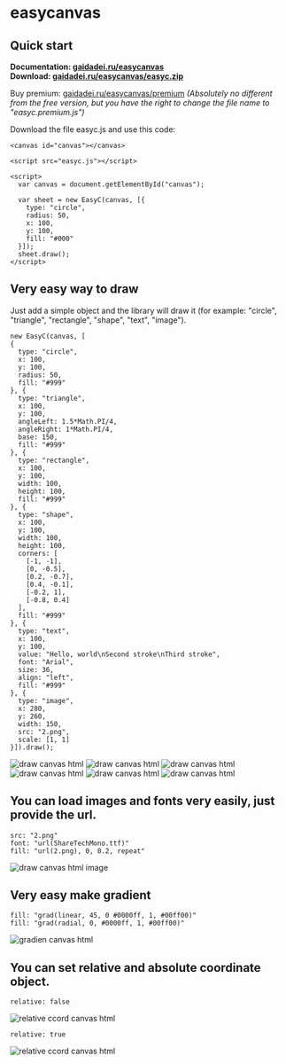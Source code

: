 # easycanvas

## Quick start

**Documentation: [gaidadei.ru/easycanvas](https://gaidadei.ru/easycanvas)**  
**Download: [gaidadei.ru/easycanvas/easyc.zip](https://gaidadei.ru/easycanvas/easyc.zip)** 

Buy premium: [gaidadei.ru/easycanvas/premium](https://gaidadei.ru/easycanvas/easyc.zip) *(Absolutely no different from the free version, but you have the right to change the file name to "easyc.premium.js")*

Download the file easyc.js and use this code:

    <canvas id="canvas"></canvas>
    
    <script src="easyc.js"></script>
    
    <script>
      var canvas = document.getElementById("canvas");

      var sheet = new EasyC(canvas, [{
        type: "circle",
        radius: 50,
        x: 100,
        y: 100,
        fill: "#000"
      }]);
      sheet.draw();
    </script>

## Very easy way to draw

Just add a simple object and the library will draw it (for example: "circle", "triangle", "rectangle", "shape", "text", "image").  

    new EasyC(canvas, [
    {
      type: "circle",
      x: 100,
      y: 100,
      radius: 50,
      fill: "#999"
    }, {
      type: "triangle",
      x: 100,
      y: 100,
      angleLeft: 1.5*Math.PI/4,
      angleRight: 1*Math.PI/4,
      base: 150,
      fill: "#999"
    }, {
      type: "rectangle",
      x: 100,
      y: 100,
      width: 100,
      height: 100,
      fill: "#999"
    }, {
      type: "shape",
      x: 100,
      y: 100,
      width: 100,
      height: 100,
      corners: [
        [-1, -1],
        [0, -0.5],
        [0.2, -0.7],
        [0.4, -0.1],
        [-0.2, 1],
        [-0.8, 0.4]
      ],
      fill: "#999"
    }, {
      type: "text",
      x: 100,
      y: 100,
      value: "Hello, world\nSecond stroke\nThird stroke",
      font: "Arial",
      size: 36,
      align: "left",
      fill: "#999"
    }, {
      type: "image",
      x: 280,
      y: 260,
      width: 150,
      src: "2.png",
      scale: [1, 1]
    }]).draw();

![draw canvas html](https://user-images.githubusercontent.com/43887554/125615412-21fdc42f-17ed-40fb-a940-dd1d80d66762.png)
![draw canvas html](https://user-images.githubusercontent.com/43887554/125615465-a95febf2-c976-4d8c-b38f-3396014d40a0.png)
![draw canvas html](https://user-images.githubusercontent.com/43887554/125615503-a1f0bf9c-b14e-49b2-bd22-86023b420cbe.png)
![draw canvas html](https://user-images.githubusercontent.com/43887554/125615575-71c3bf0d-f508-4f25-beb7-fa7ae0924d57.png)
![draw canvas html](https://user-images.githubusercontent.com/43887554/125615619-85c50752-ebbe-4f1c-b107-d4e499abc2aa.png)
![draw canvas html](https://user-images.githubusercontent.com/43887554/125615651-4fc5216b-06a6-4289-8490-8fa07d6cce72.png)



## You can load images and fonts very easily, just provide the url.

    src: "2.png"  
    font: "url(ShareTechMono.ttf)"
    fill: "url(2.png), 0, 0.2, repeat"

![draw canvas html image](https://user-images.githubusercontent.com/43887554/125616462-9eb5518e-1b05-4396-8a09-ea44b4261739.png)


## Very easy make gradient

    fill: "grad(linear, 45, 0 #0000ff, 1, #00ff00)"
    fill: "grad(radial, 0, #0000ff, 1, #00ff00)"

![gradien canvas html](https://user-images.githubusercontent.com/43887554/125616673-38a35d0e-34e9-4747-9852-8462ba92669b.png)


## You can set relative and absolute coordinate object.

    relative: false
  
![relative ccord canvas html](https://user-images.githubusercontent.com/43887554/125616735-00e77de6-dc27-45ba-8efb-6f39a9230449.png)

    relative: true 
  
![relative ccord canvas html](https://user-images.githubusercontent.com/43887554/125616781-0d529ae8-304b-4921-8ca7-46c5cb08a210.png)

